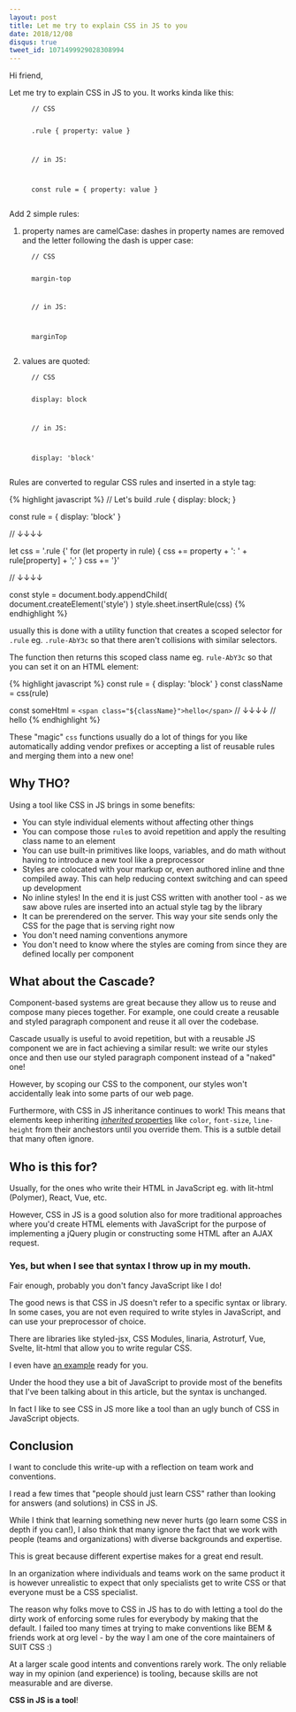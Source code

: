 ```yaml
---
layout: post
title: Let me try to explain CSS in JS to you
date: 2018/12/08
disqus: true
tweet_id: 1071499929028308994
---
```


Hi friend,

Let me try to explain CSS in JS to you. It works kinda like this:

<figure class="highlight">
<pre><code>// CSS

.rule {
  property: value
}

// in JS:

const rule = {
  property: value
}</code></pre>
</figure>

Add 2 simple rules:

1. property names are camelCase: dashes in property names are removed and the letter following the dash is upper case:

<figure class="highlight">
<pre><code>// CSS

margin-top

// in JS:

marginTop</code></pre>
</figure>

2. values are quoted:

<figure class="highlight">
<pre><code>// CSS

display: block

// in JS:

display: 'block'</code></pre>
</figure>

Rules are converted to regular CSS rules and inserted in a style tag:

{% highlight javascript %}
// Let's build .rule { display: block; }

const rule = { display: 'block' }

// ↓↓↓↓

let css = '.rule {'
for (let property in rule) {
  css += property + ': ' + rule[property] + ';'
}
css += '}'

// ↓↓↓↓

const style = document.body.appendChild(
  document.createElement('style')
)
style.sheet.insertRule(css)
{% endhighlight %}

usually this is done with a utility function that creates a scoped selector for `.rule` eg. `.rule-AbY3c` so that there aren't collisions with similar selectors.

The function then returns this scoped class name eg. `rule-AbY3c` so that you can set it on an HTML element:

{% highlight javascript %}
const rule = { display: 'block' }
const className = css(rule)

const someHtml = `
  <span class="${className}">hello</span>
`
// ↓↓↓↓
// <span class="rule-AbY3c">hello</span>
{% endhighlight %}

These "magic" `css` functions usually do a lot of things for you like automatically adding vendor prefixes or accepting a list of reusable rules and merging them into a new one!

## Why THO?

Using a tool like CSS in JS brings in some benefits:

- You can style individual elements without affecting other things
- You can compose those `rule`s to avoid repetition and apply the resulting class name to an element
- You can use built-in primitives like loops, variables, and do math without having to introduce a new tool like a preprocessor
- Styles are colocated with your markup or, even authored inline and thne compiled away. This can help reducing context switching and can speed up development
- No inline styles! In the end it is just CSS written with another tool - as we saw above rules are inserted into an actual style tag by the library
- It can be prerendered on the server. This way your site sends only the CSS for the page that is serving right now
- You don't need naming conventions anymore
- You don't need to know where the styles are coming from since they are defined locally per component

## What about the Cascade?

Component-based systems are great because they allow us to reuse and compose many pieces together. For example, one could create a reusable and styled paragraph component and reuse it all over the codebase.

Cascade usually is useful to avoid repetition, but with a reusable JS component we are in fact achieving a similar result: we write our styles once and then use our styled paragraph component instead of a "naked" one!

However, by scoping our CSS to the component, our styles won't accidentally leak into some parts of our web page.

Furthermore, with CSS in JS inheritance continues to work! This means that elements keep inheriting [_inherited_ properties](https://developer.mozilla.org/en-US/docs/Web/CSS/inheritance#Inherited_properties) like `color`, `font-size`, `line-height` from their anchestors until you override them. This is a sutble detail that many often ignore.

## Who is this for?

Usually, for the ones who write their HTML in JavaScript eg. with lit-html (Polymer), React, Vue, etc.

However, CSS in JS is a good solution also for more traditional approaches where you'd create HTML elements with JavaScript for the purpose of implementing a jQuery plugin or constructing some HTML after an AJAX request.

### Yes, but when I see that syntax I throw up in my mouth.

Fair enough, probably you don't fancy JavaScript like I do!

The good news is that CSS in JS doesn't refer to a specific syntax or library. In some cases, you are not even required to write styles in JavaScript, and can use your preprocessor of choice.

There are libraries like styled-jsx, CSS Modules, linaria, Astroturf, Vue, Svelte, lit-html that allow you to write regular CSS.

I even have [an example](https://twitter.com/giuseppegurgone/status/1061255277033504769) ready for you.

Under the hood they use a bit of JavaScript to provide most of the benefits that I've been talking about in this article, but the syntax is unchanged.

In fact I like to see CSS in JS more like a tool than an ugly bunch of CSS in JavaScript objects.

## Conclusion

I want to conclude this write-up with a reflection on team work and conventions.

I read a few times that "people should just learn CSS" rather than looking for answers (and solutions) in CSS in JS.

While I think that learning something new never hurts (go learn some CSS in depth if you can!), I also think that many ignore the fact that we work with people (teams and organizations) with diverse backgrounds and expertise.

This is great because different expertise makes for a great end result.

In an organization where individuals and teams work on the same product it is however unrealistic to expect that only specialists get to write CSS or that everyone must be a CSS specialist.

The reason why folks move to CSS in JS has to do with letting a tool do the dirty work of enforcing some rules for everybody by making that the default. I failed too many times at trying to make conventions like BEM & friends work at org level - by the way I am one of the core maintainers of SUIT CSS :)

At a larger scale good intents and conventions rarely work. The only reliable way in my opinion (and experience) is tooling, because skills are not measurable and are diverse.

**CSS in JS is a tool**!
